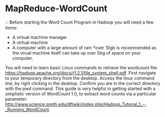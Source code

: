 # MapReduce-WordCount
 :bulb: Before starting the Word Count Program in Hadoop you will need a few items:
* A virtual machine manager
* A virtual machine
* A computer with a large amount of ram *over 10gb is recommended as the virual machine itself can take up over 5bg of space on your computer.

You will need to learn basic Linux commands to retrieve the wordcount file: https://hadoop.apache.org/docs/r1.2.1/file_system_shell.pdf.
First navigate to your temporary directory from the desktop. Access the linux command line, by right clicking in the desktop. Confirm you are in the correct directory with the pwd command. 
This guide is very helpful in getting started with a simplistic version of WordCount 1.0, to extract word counts via a particular parameter: http://www.science.smith.edu/dftwiki/index.php/Hadoop_Tutorial_1_--_Running_WordCount.
